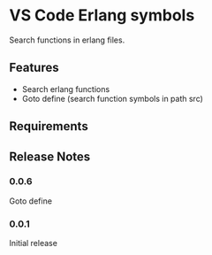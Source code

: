 # VS Code Erlang symbols

Search functions in erlang files.

## Features

* Search erlang functions
* Goto define (search function symbols in path src)

## Requirements

## Release Notes

### 0.0.6
Goto define

### 0.0.1

Initial release
